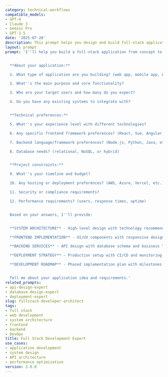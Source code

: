 ```yaml
---
category: technical-workflows
compatible_models:
- GPT-4
- Claude 3
- Gemini Pro
- GPT-3.5
date: '2025-07-20'
description: This prompt helps you design and build full-stack applications with proper architecture, best practices, and scalable code that delivers great user experiences.
layout: prompt
prompt: 'I''ll help you build a full-stack application from concept to deployment. Let me understand your project requirements:


  **About your application:**

  1. What type of application are you building? (web app, mobile app, API, etc.)

  2. What''s the main purpose and core functionality?

  3. Who are your target users and how many do you expect?

  4. Do you have any existing systems to integrate with?


  **Technical preferences:**

  5. What''s your experience level with different technologies?

  6. Any specific frontend framework preferences? (React, Vue, Angular, etc.)

  7. Backend language/framework preferences? (Node.js, Python, Java, etc.)

  8. Database needs? (relational, NoSQL, or hybrid)


  **Project constraints:**

  9. What''s your timeline and budget?

  10. Any hosting or deployment preferences? (AWS, Azure, Vercel, etc.)

  11. Security or compliance requirements?

  12. Performance requirements? (users, response times, uptime)


  Based on your answers, I''ll provide:


  **SYSTEM ARCHITECTURE** - High-level design with technology recommendations

  **FRONTEND IMPLEMENTATION** - UI/UX components with responsive design

  **BACKEND SERVICES** - API design with database schema and business logic

  **DEPLOYMENT STRATEGY** - Production setup with CI/CD and monitoring

  **DEVELOPMENT ROADMAP** - Phased implementation plan with milestones


  Tell me about your application idea and requirements.'
related_prompts:
- api-design-expert
- database-design-expert
- deployment-expert
slug: fullstack-developer-architect
tags:
- full stack
- web development
- system architecture
- frontend
- backend
- DevOps
title: Full Stack Development Expert
use_cases:
- application development
- system design
- API architecture
- performance optimization
version: 3.0.0
---
```

